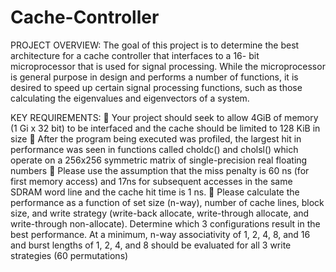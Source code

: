 # Cache-Controller

PROJECT OVERVIEW:
The goal of this project is to determine the best architecture for a cache controller that interfaces to a
16- bit microprocessor that is used for signal processing. While the microprocessor is general purpose in
design and performs a number of functions, it is desired to speed up certain signal processing functions,
such as those calculating the eigenvalues and eigenvectors of a system.


KEY REQUIREMENTS:
 Your project should seek to allow 4GiB of memory (1 Gi x 32 bit) to be interfaced and the cache
should be limited to 128 KiB in size
 After the program being executed was profiled, the largest hit in performance was seen in functions
called choldc() and cholsl() which operate on a 256x256 symmetric matrix of single-precision real
floating numbers
 Please use the assumption that the miss penalty is 60 ns (for first memory access) and 17ns for
subsequent accesses in the same SDRAM word line and the cache hit time is 1 ns.
 Please calculate the performance as a function of set size (n-way), number of cache lines, block size,
and write strategy (write-back allocate, write-through allocate, and write-through non-allocate).
Determine which 3 configurations result in the best performance. At a minimum, n-way associativity
of 1, 2, 4, 8, and 16 and burst lengths of 1, 2, 4, and 8 should be evaluated for all 3 write strategies
(60 permutations)

